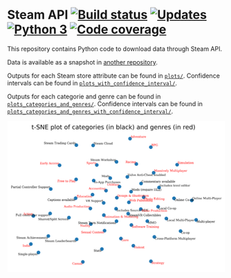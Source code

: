 # Steam API [![Build status][Build image]][Build] [![Updates][Dependency image]][PyUp] [![Python 3][Python3 image]][PyUp] [![Code coverage][Codecov image]][Codecov]

  [Build]: https://travis-ci.org/woctezuma/steam-api
  [Build image]: https://travis-ci.org/woctezuma/steam-api.svg?branch=master

  [PyUp]: https://pyup.io/repos/github/woctezuma/steam-api/
  [Dependency image]: https://pyup.io/repos/github/woctezuma/steam-api/shield.svg
  [Python3 image]: https://pyup.io/repos/github/woctezuma/steam-api/python-3-shield.svg

  [Codecov]: https://codecov.io/gh/woctezuma/steam-api
  [Codecov image]: https://codecov.io/gh/woctezuma/steam-api/branch/master/graph/badge.svg

This repository contains Python code to download data through Steam API.

Data is available as a snapshot in [another repository](https://github.com/woctezuma/steam-api-data).

Outputs for each Steam store attribute can be found in [`plots/`](plots/). Confidence intervals can be found in [`plots_with_confidence_interval/`](plots_with_confidence_interval/).

Outputs for each categorie and genre can be found in [`plots_categories_and_genres/`](plots_categories_and_genres/). Confidence intervals can be found in [`plots_categories_and_genres_with_confidence_interval/`](plots_categories_and_genres_with_confidence_interval/).

![t-SNE plot of Steam categories and genres](tag_map.png)
